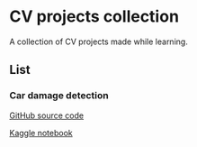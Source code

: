 # CV projects collection

A collection of CV projects made while learning.

## List

### Car damage detection

[GitHub source code](https://github.com/The-One-Reborn-developer/cv-projects/tree/master/car-damaged-or-whole)

[Kaggle notebook](https://www.kaggle.com/code/theonereborn/car-damage-detection)
